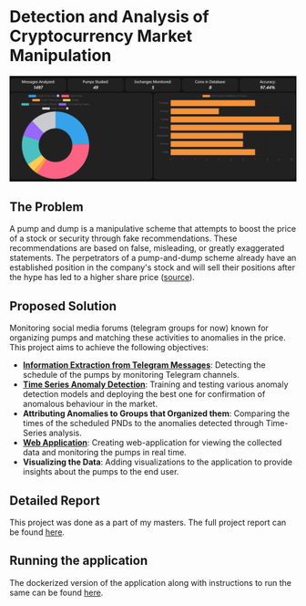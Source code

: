 # Detection and Analysis of Cryptocurrency Market Manipulation
![image](pnds/static/pnds/images/site-ss.png)

## The Problem
A pump and dump is a manipulative scheme that attempts to boost the price of a stock or security through fake recommendations. These recommendations are based on false, misleading, or greatly exaggerated statements. The perpetrators of a pump-and-dump scheme already have an established position in the company's stock and will sell their positions  after the hype has led to a higher share price ([source](https://www.investopedia.com/terms/p/pumpanddump.asp)).

## Proposed Solution
Monitoring social media forums (telegram groups for now) known for organizing pumps and matching these activities to anomalies in the price. 
This project aims to achieve the following objectives:
- <b>[Information Extraction from Telegram Messages](https://github.com/Anuraag20/pnd-telegram-monitoring)</b>: Detecting the schedule of the pumps by monitoring Telegram channels.
- <b>[Time Series Anomaly Detection](https://colab.research.google.com/drive/1PcP7A7uGZQ1Jui8zO18rkePBFW4vd23J#scrollTo=OEvk-iV4jI_t)</b>: Training and testing various anomaly detection models and deploying the best one for confirmation of anomalous behaviour in the market.  
- <b>Attributing Anomalies to Groups that Organized them</b>: Comparing the times of the scheduled PNDs to the anomalies detected through Time-Series analysis. 
- <b>[Web Application](https://pndtracker.anuraag.tech)</b>: Creating web-application for viewing the collected data and monitoring the pumps in real time.  
- <b>Visualizing the Data</b>: Adding visualizations to the application to provide insights about 
the pumps to the end user. 

## Detailed Report
This project was done as a part of my masters. The full project report can be found [here](https://anuraag.tech/media/msc-project-report.pdf).

## Running the application
The dockerized version of the application along with instructions to run the same can be found [here](https://github.com/Anuraag20/pndtracker).
